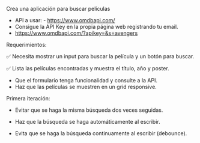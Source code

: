 Crea una aplicación para buscar películas

- API a usar: - https://www.omdbapi.com/
- Consigue la API Key en la propia página web registrando tu email.
- https://www.omdbapi.com/?apikey=&s=avengers

Requerimientos:

✅ Necesita mostrar un input para buscar la película y un botón para buscar.

✅ Lista las películas encontradas y muestra el título, año y poster.

- Que el formulario tenga funcionalidad y consulte a la API.
- Haz que las películas se muestren en un grid responsive.

Primera iteración:

- Evitar que se haga la misma búsqueda dos veces seguidas.

- Haz que la búsqueda se haga automáticamente al escribir.

- Evita que se haga la búsqueda continuamente al escribir (debounce).
